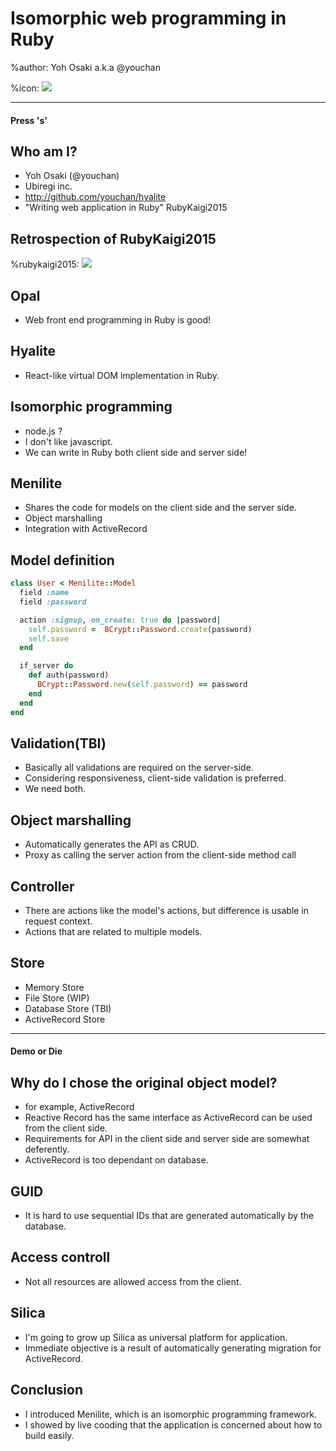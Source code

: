 # Isomorphic web programming in Ruby

%author: Yoh Osaki a.k.a @youchan

%icon: ![](./data/images/youchan.jpg)

---

#### Press 's'

## Who am I?

* Yoh Osaki (@youchan)
* Ubiregi inc.
* http://github.com/youchan/hyalite
* "Writing web application in Ruby" RubyKaigi2015

## Retrospection of RubyKaigi2015

%rubykaigi2015: ![](./data/images/RubyKaigi_2015.png)

## Opal

* Web front end programming in Ruby is good!

## Hyalite

* React-like virtual DOM implementation in Ruby.

## Isomorphic programming

* node.js ?
* I don't like javascript.
* We can write in Ruby both client side and server side!

## Menilite

* Shares the code for models on the client side and the server side.
* Object marshalling
* Integration with ActiveRecord

## Model definition

```ruby
class User < Menilite::Model
  field :name
  field :password

  action :signup, on_create: true do |password|
    self.password =  BCrypt::Password.create(password)
    self.save
  end

  if_server do
    def auth(password)
      BCrypt::Password.new(self.password) == password
    end
  end
end
```

## Validation(TBI)

* Basically all validations are required on the server-side.
* Considering responsiveness, client-side validation is preferred.
* We need both.

## Object marshalling

* Automatically generates the API as CRUD.
* Proxy as calling the server action from the client-side method call 

## Controller

* There are actions like the model's actions, but difference is usable in request context.
* Actions that are related to multiple models.

## Store

* Memory Store
* File Store (WIP)
* Database Store (TBI)
* ActiveRecord Store

---

#### Demo or Die

## Why do I chose the original object model?

* for example, ActiveRecord
* Reactive Record has the same interface as ActiveRecord can be used from the client side.
* Requirements for API in the client side and server side are somewhat deferently.
* ActiveRecord is too dependant on database.

## GUID

* It is hard to use sequential IDs that are generated automatically by the database.

## Access controll

* Not all resources are allowed access from the client.

## Silica

* I'm going to grow up Silica as universal platform for application.
* Immediate objective is a result of automatically generating migration for ActiveRecord.

## Conclusion

* I introduced Menilite, which is an isomorphic programming framework.
* I showed by live cooding that the application is concerned about how to build easily.

